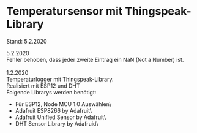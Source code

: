 # Temperatursensor mit Thingspeak-Library

Stand: 5.2.2020

5.2.2020\
Fehler behoben, dass jeder zweite Eintrag ein NaN (Not a Number) ist.\
\
1.2.2020\
Temperaturlogger mit Thingspeak-Library.\
Realisiert mit ESP12 und DHT\
Folgende Librarys werden benötigt:
 *  Für ESP12, Node MCU 1.0 Auswählen\
 *  Adafruit ESP8266 by Adafruit\
 *  Adafruit Unified Sensor by Adafruit\
 *  DHT Sensor Library by Adafruid\
